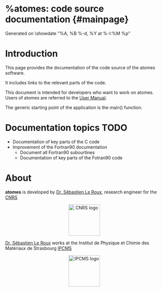 %atomes: code source documentation {#mainpage}
=================

Generated on \showdate "%A, %B %-d, %Y at %-I:%M %p"

Introduction
============

This page provides the documentation of the code source of the atomes software. 

It includes links to the relevant parts of the code. 

This document is intended for developers who want to work on atomes. Users of atomes are referred to the
[User Manual](https://slookeur.github.io/atomes-doc/).

The generic starting point of the application is the main() function.

Documentation topics TODO
===========

- Documentation of key parts of the C code
- Improvement of the Fortran90 documentation
  - Document all Fortran90 subourtines
  - Documentation of key parts of the Fotran90 code

About
===========

**atomes** is developed by [Dr. Sébastien Le Roux][slr], research engineer for the [CNRS][cnrs]

<p align="center">
  <a href="https://www.cnrs.fr/"><img width="100" src="https://www.cnrs.fr/themes/custom/cnrs/logo.svg" alt="CNRS logo" align="center"></a>
</p>

[Dr. Sébastien Le Roux][slr] works at the Institut de Physique et Chimie des Matériaux de Strasbourg [IPCMS][ipcms]

<p align="center">
  <a href="https://www.ipcms.fr/"><img width="100" src="https://www.ipcms.fr/uploads/2020/09/cropped-dessin_logo_IPCMS_couleur_vectoriel_r%C3%A9%C3%A9quilibr%C3%A9-2.png" alt="IPCMS logo" align="center"></a>
</p>

[slr]:https://www.ipcms.fr/sebastien-le-roux/
[cnrs]:https://www.cnrs.fr/
[ipcms]:https://www.ipcms.fr/

